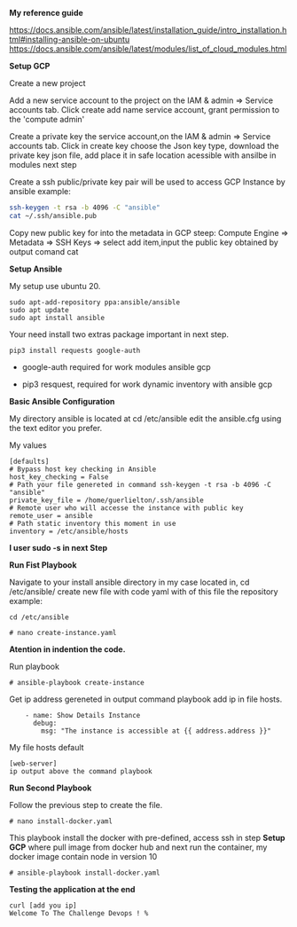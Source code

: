 **My reference guide**

<https://docs.ansible.com/ansible/latest/installation_guide/intro_installation.html#installing-ansible-on-ubuntu>
<https://docs.ansible.com/ansible/latest/modules/list_of_cloud_modules.html>

**Setup GCP**

Create a new project

Add a new service account to the project on the IAM & admin => Service accounts tab. Click create add name service account,
grant permission to the 'compute admin'

Create a private key the service account,on the IAM & admin => Service accounts tab. Click in create key choose the Json key type, download the private key json file, add place it in safe location acessible with ansilbe in modules next step

Create a ssh public/private key pair will be used to access GCP Instance by ansible example:

```sh
ssh-keygen -t rsa -b 4096 -C "ansible"
cat ~/.ssh/ansible.pub

```

Copy new public key for into the metadata in GCP steep: Compute Engine => Metadata => SSH Keys => select add item,input the public key obtained by output comand cat

**Setup Ansible**

My setup use ubuntu 20.

```
sudo apt-add-repository ppa:ansible/ansible
sudo apt update
sudo apt install ansible
```

Your need install two extras package important in next step.

```
pip3 install requests google-auth
```

- google-auth required for work modules ansible gcp

- pip3 resquest, required for work dynamic inventory with ansible gcp

**Basic Ansible Configuration**

My directory ansible is located at cd /etc/ansible
edit the ansible.cfg using the text editor you prefer.

My values

```
[defaults]
# Bypass host key checking in Ansible
host_key_checking = False
# Path your file genereted in command ssh-keygen -t rsa -b 4096 -C "ansible"
private_key_file = /home/guerlielton/.ssh/ansible
# Remote user who will accesse the instance with public key
remote_user = ansible
# Path static inventory this moment in use
inventory = /etc/ansible/hosts

```

**I user sudo -s in next Step**

**Run Fist Playbook**

Navigate to your install ansible directory in my case located in, cd /etc/ansible/
create new file with code yaml with of this file the repository example:

```
cd /etc/ansible

# nano create-instance.yaml

```

**Atention in indention the code.**

Run playbook

```
# ansible-playbook create-instance

```

Get ip address gereneted in output command playbook add ip in file hosts.

```
    - name: Show Details Instance
      debug:
        msg: "The instance is accessible at {{ address.address }}"
```

My file hosts default

```
[web-server]
ip output above the command playbook

```

**Run Second Playbook**

Follow the previous step to create the file.

```
# nano install-docker.yaml

```

This playbook install the docker with pre-defined, access ssh in step **Setup GCP**
where pull image from docker hub and next run the container, my docker image contain node in version 10

```
# ansible-playbook install-docker.yaml

```

**Testing the application at the end**

```
curl [add you ip]
Welcome To The Challenge Devops ! %

```
